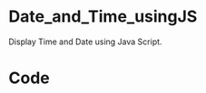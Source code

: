 # Date_and_Time_usingJS
Display Time and Date using Java Script.

# Code

<script>
        let a;
        let date;
        let time;
        const options = { weekday: 'long', year: 'numeric', month: 'long', day: 'numeric' };
        setInterval(() => {
            a = new Date(); 
            date = a.toLocaleDateString(undefined, options);
            time = a.getHours() + ':' + a.getMinutes() + ':' + a.getSeconds();
            document.getElementById('time').innerHTML = time + "<br>on " + date;
        }, 1000);
    </script>

